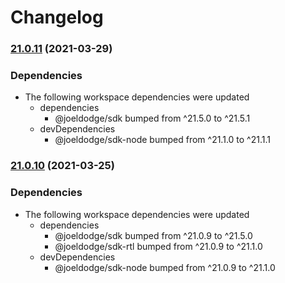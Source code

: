 # Changelog

### [21.0.11](https://www.github.com/looker-open-source/sdk-codegen/compare/wholly-sheet-v21.0.10...wholly-sheet-v21.0.11) (2021-03-29)


### Dependencies

* The following workspace dependencies were updated
  * dependencies
    * @joeldodge/sdk bumped from ^21.5.0 to ^21.5.1
  * devDependencies
    * @joeldodge/sdk-node bumped from ^21.1.0 to ^21.1.1

### [21.0.10](https://www.github.com/looker-open-source/sdk-codegen/compare/wholly-sheet-v21.0.9...wholly-sheet-v21.0.10) (2021-03-25)


### Dependencies

* The following workspace dependencies were updated
  * dependencies
    * @joeldodge/sdk bumped from ^21.0.9 to ^21.5.0
    * @joeldodge/sdk-rtl bumped from ^21.0.9 to ^21.1.0
  * devDependencies
    * @joeldodge/sdk-node bumped from ^21.0.9 to ^21.1.0
